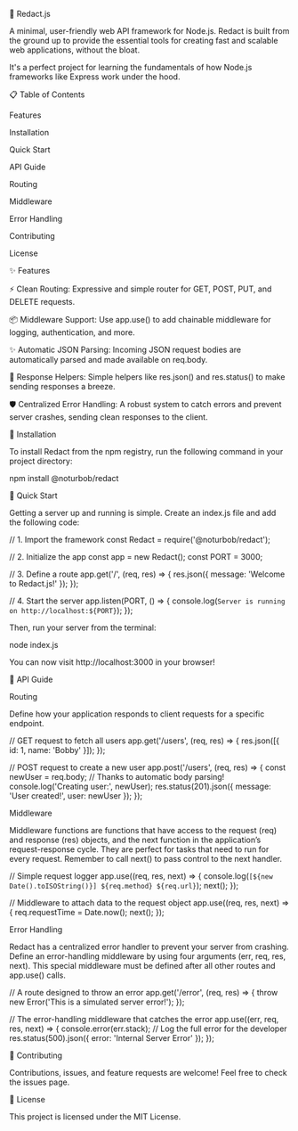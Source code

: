 🚀 Redact.js

A minimal, user-friendly web API framework for Node.js. Redact is built from the ground up to provide the essential tools for creating fast and scalable web applications, without the bloat.

It's a perfect project for learning the fundamentals of how Node.js frameworks like Express work under the hood.

📋 Table of Contents

Features

Installation

Quick Start

API Guide

Routing

Middleware

Error Handling

Contributing

License

✨ Features

⚡️ Clean Routing: Expressive and simple router for GET, POST, PUT, and DELETE requests.

📦 Middleware Support: Use app.use() to add chainable middleware for logging, authentication, and more.

✨ Automatic JSON Parsing: Incoming JSON request bodies are automatically parsed and made available on req.body.

📝 Response Helpers: Simple helpers like res.json() and res.status() to make sending responses a breeze.

🛡️ Centralized Error Handling: A robust system to catch errors and prevent server crashes, sending clean responses to the client.

💾 Installation

To install Redact from the npm registry, run the following command in your project directory:

npm install @noturbob/redact


🏁 Quick Start

Getting a server up and running is simple. Create an index.js file and add the following code:

// 1. Import the framework
const Redact = require('@noturbob/redact');

// 2. Initialize the app
const app = new Redact();
const PORT = 3000;

// 3. Define a route
app.get('/', (req, res) => {
  res.json({ message: 'Welcome to Redact.js!' });
});

// 4. Start the server
app.listen(PORT, () => {
  console.log(`Server is running on http://localhost:${PORT}`);
});


Then, run your server from the terminal:

node index.js


You can now visit http://localhost:3000 in your browser!

📖 API Guide

Routing

Define how your application responds to client requests for a specific endpoint.

// GET request to fetch all users
app.get('/users', (req, res) => {
  res.json([{ id: 1, name: 'Bobby' }]);
});

// POST request to create a new user
app.post('/users', (req, res) => {
  const newUser = req.body; // Thanks to automatic body parsing!
  console.log('Creating user:', newUser);
  res.status(201).json({ message: 'User created!', user: newUser });
});


Middleware

Middleware functions are functions that have access to the request (req) and response (res) objects, and the next function in the application’s request-response cycle. They are perfect for tasks that need to run for every request. Remember to call next() to pass control to the next handler.

// Simple request logger
app.use((req, res, next) => {
  console.log(`[${new Date().toISOString()}] ${req.method} ${req.url}`);
  next();
});

// Middleware to attach data to the request object
app.use((req, res, next) => {
  req.requestTime = Date.now();
  next();
});


Error Handling

Redact has a centralized error handler to prevent your server from crashing. Define an error-handling middleware by using four arguments (err, req, res, next). This special middleware must be defined after all other routes and app.use() calls.

// A route designed to throw an error
app.get('/error', (req, res) => {
  throw new Error('This is a simulated server error!');
});

// The error-handling middleware that catches the error
app.use((err, req, res, next) => {
  console.error(err.stack); // Log the full error for the developer
  res.status(500).json({ error: 'Internal Server Error' });
});


🤝 Contributing

Contributions, issues, and feature requests are welcome! Feel free to check the issues page.

📜 License

This project is licensed under the MIT License.